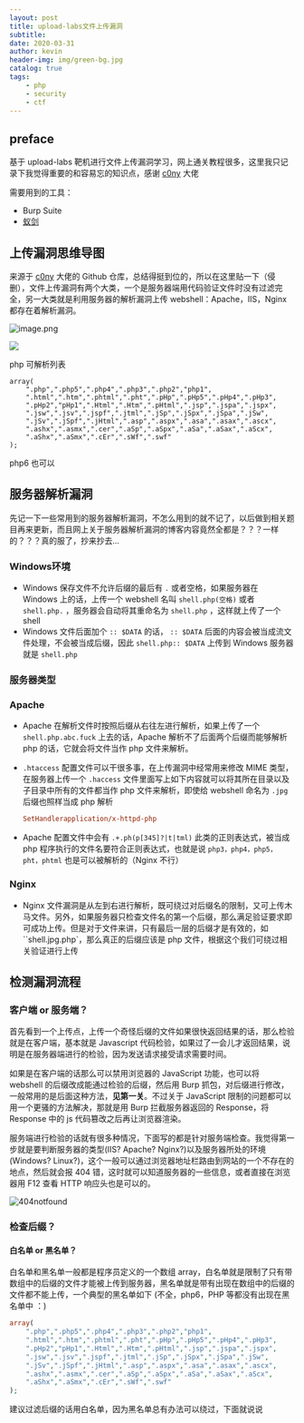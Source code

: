 ```yaml
---
layout: post
title: upload-labs文件上传漏洞
subtitle: 
date: 2020-03-31
author: kevin
header-img: img/green-bg.jpg
catalog: true
tags:
    - php
    - security
    - ctf
---
```




## preface



基于 upload-labs 靶机进行文件上传漏洞学习，网上通关教程很多，这里我只记录下我觉得重要的和容易忘的知识点，感谢 [c0ny](https://github.com/c0ny1/upload-labs) 大佬



需要用到的工具：

* Burp Suite
* [蚁剑](https://github.com/AntSwordProject/antSword/releases)



## 上传漏洞思维导图



来源于 [c0ny](https://github.com/c0ny1/upload-labs) 大佬的 Github 仓库，总结得挺到位的，所以在这里贴一下（侵删），文件上传漏洞有两个大类，一个是服务器端用代码验证文件时没有过滤完全，另一大类就是利用服务器的解析漏洞上传 webshell：Apache，IIS，Nginx 都存在着解析漏洞。



![image.png](https://i.loli.net/2020/04/01/CLQX84GDMltJ63j.png)



![](https://i.loli.net/2020/04/01/3IzLb8A1ESirsH2.png)

php 可解析列表

```text
array(
    ".php",".php5",".php4",".php3",".php2","php1",
    ".html",".htm",".phtml",".pht",".pHp",".pHp5",".pHp4",".pHp3",
    ".pHp2","pHp1",".Html",".Htm",".pHtml",".jsp",".jspa",".jspx",
    ".jsw",".jsv",".jspf",".jtml",".jSp",".jSpx",".jSpa",".jSw",
    ".jSv",".jSpf",".jHtml",".asp",".aspx",".asa",".asax",".ascx",
    ".ashx",".asmx",".cer",".aSp",".aSpx",".aSa",".aSax",".aScx",
    ".aShx",".aSmx",".cEr",".sWf",".swf"
);
```

php6 也可以 



## 服务器解析漏洞



先记一下一些常用到的服务器解析漏洞，不怎么用到的就不记了，以后做到相关题目再来更新，而且网上关于服务器解析漏洞的博客内容竟然全都是？？？一样的？？？真的服了，抄来抄去…



### Windows环境



* Windows 保存文件不允许后缀的最后有 `.` 或者空格，如果服务器在 Windows 上的话，上传一个 webshell 名叫 `shell.php(空格)` 或者 `shell.php.` ，服务器会自动将其重命名为 `shell.php` ，这样就上传了一个 shell
* Windows 文件后面加个 `:: $DATA` 的话， `:: $DATA` 后面的内容会被当成流文件处理，不会被当成后缀，因此 `shell.php:: $DATA` 上传到 Windows 服务器就是 `shell.php`



### 服务器类型



### Apache



* Apache 在解析文件时按照后缀从右往左进行解析，如果上传了一个 `shell.php.abc.fuck` 上去的话，Apache 解析不了后面两个后缀而能够解析 php 的话，它就会将文件当作 php 文件来解析。

* `.htaccess` 配置文件可以干很多事，在上传漏洞中经常用来修改 MIME 类型，在服务器上传一个 `.haccess` 文件里面写上如下内容就可以将其所在目录以及子目录中所有的文件都当作 php 文件来解析，即使给 webshell 命名为 `.jpg` 后缀也照样当成 php 解析

  ```ini
  SetHandlerapplication/x-httpd-php
  ```

* Apache 配置文件中会有 `.+.ph(p[345]?|t|tml)` 此类的正则表达式，被当成 php 程序执行的文件名要符合正则表达式，也就是说 `php3，php4，php5，pht，phtml` 也是可以被解析的（Nginx 不行）



### Nginx



* Nginx 文件漏洞是从左到右进行解析，既可绕过对后缀名的限制，又可上传木马文件。另外，如果服务器只检查文件名的第一个后缀，那么满足验证要求即可成功上传。但是对于文件来讲，只有最后一层的后缀才是有效的，如``shell.jpg.php`，那么真正的后缀应该是 php 文件，根据这个我们可绕过相关验证进行上传



## 检测漏洞流程



### 客户端 or 服务端？



首先看到一个上传点，上传一个奇怪后缀的文件如果很快返回结果的话，那么检验就是在客户端，基本就是 Javascript 代码检验，如果过了一会儿才返回结果，说明是在服务器端进行的检验，因为发送请求接受请求需要时间。



如果是在客户端的话那么可以禁用浏览器的 JavaScript 功能，也可以将 webshell 的后缀改成能通过检验的后缀，然后用 Burp 抓包，对后缀进行修改，一般常用的是后面这种方法，**见第一关**。不过关于 JavaScript 限制的问题都可以用一个更骚的方法解决，那就是用 Burp 拦截服务器返回的 Response，将 Response 中的 js 代码篡改之后再让浏览器渲染。









服务端进行检验的话就有很多种情况，下面写的都是针对服务端检查。我觉得第一步就是要判断服务器的类型(IIS? Apache? Nginx?)以及服务器所处的环境(Windows? Linux?)，这个一般可以通过浏览器地址栏路由到网站的一个不存在的地点，然后就会报 404 错，这时就可以知道服务器的一些信息，或者直接在浏览器用 F12 查看 HTTP 响应头也是可以的。



![404notfound](https://i.loli.net/2020/04/04/6wkX9RBLSNbaqJ5.png)



### 检查后缀？



#### 白名单 or 黑名单？



白名单和黑名单一般都是程序员定义的一个数组 array，白名单就是限制了只有带数组中的后缀的文件才能被上传到服务器，黑名单就是带有出现在数组中的后缀的文件都不能上传，一个典型的黑名单如下 (不全，php6，PHP 等都没有出现在黑名单中 ：)

```php
array(
    ".php",".php5",".php4",".php3",".php2","php1",
    ".html",".htm",".phtml",".pht",".pHp",".pHp5",".pHp4",".pHp3",
    ".pHp2","pHp1",".Html",".Htm",".pHtml",".jsp",".jspa",".jspx",
    ".jsw",".jsv",".jspf",".jtml",".jSp",".jSpx",".jSpa",".jSw",
    ".jSv",".jSpf",".jHtml",".asp",".aspx",".asa",".asax",".ascx",
    ".ashx",".asmx",".cer",".aSp",".aSpx",".aSa",".aSax",".aScx",
    ".aShx",".aSmx",".cEr",".sWf",".swf"
);
```



建议过滤后缀的话用白名单，因为黑名单总有办法可以绕过，下面就说说





